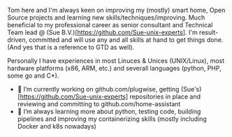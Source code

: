 Tom here and I'm always keen on improving my (mostly) smart home, Open Source projects and learning new skills/techniques/improving. Much beneficial to my professional career as senior consultant and Technical Team lead @ (Sue B.V.)[https://github.com/Sue-unix-experts]. I'm result-driven, committed and will use any and all skills at hand to get things done. (And yes that is a reference to GTD as well).

Personally I have experiences in most Linuces & Unices (UNIX/Linux), most hardware platforms (x86, ARM, etc.) and severall languages (python, PHP, some go and C*).

- 🔭 I’m currently working on github.com/plugwise, getting (Sue's)[https://github.com/Sue-unix-experts] repositories in place and reviewing and committing to github.com/home-assistant
- 🌱 I’m always learning more about python, testing code, building pipelines and improving my containerizing skills (mostly including Docker and k8s nowadays)
